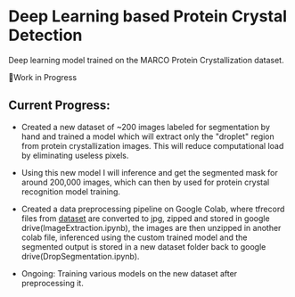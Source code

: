 # Deep Learning based Protein Crystal Detection

Deep learning model trained on the MARCO Protein Crystallization dataset. 

🚩Work in Progress 

## Current Progress: 
- Created a new dataset of ~200 images labeled for segmentation by hand and trained a model which will extract only the "droplet" region from protein crystallization images. This will reduce computational load by eliminating useless pixels.  

- Using this new model I will inference and get the segmented mask for around 200,000 images, which can then by used for protein crystal recognition model training.

- Created a data preprocessing pipeline on Google Colab, where tfrecord files from [dataset](https://marco.ccr.buffalo.edu/download) are converted to jpg, zipped and stored in google drive(ImageExtraction.ipynb), the images are then unzipped in another colab file, inferenced using the custom trained model and the segmented output is stored in a new dataset folder back to google drive(DropSegmentation.ipynb). 

- Ongoing: Training various models on the new dataset after preprocessing it.


